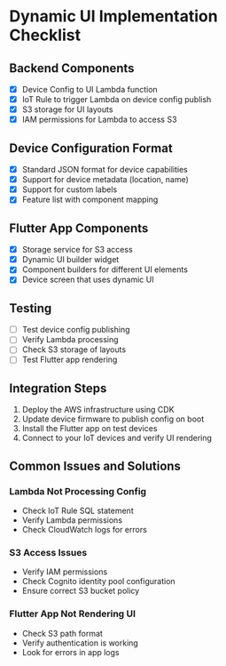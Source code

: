 # Dynamic UI Implementation Checklist

## Backend Components

- [x] Device Config to UI Lambda function
- [x] IoT Rule to trigger Lambda on device config publish
- [x] S3 storage for UI layouts
- [x] IAM permissions for Lambda to access S3

## Device Configuration Format

- [x] Standard JSON format for device capabilities
- [x] Support for device metadata (location, name)
- [x] Support for custom labels
- [x] Feature list with component mapping

## Flutter App Components

- [x] Storage service for S3 access
- [x] Dynamic UI builder widget
- [x] Component builders for different UI elements
- [x] Device screen that uses dynamic UI

## Testing

- [ ] Test device config publishing
- [ ] Verify Lambda processing
- [ ] Check S3 storage of layouts
- [ ] Test Flutter app rendering

## Integration Steps

1. Deploy the AWS infrastructure using CDK
2. Update device firmware to publish config on boot
3. Install the Flutter app on test devices
4. Connect to your IoT devices and verify UI rendering

## Common Issues and Solutions

### Lambda Not Processing Config

- Check IoT Rule SQL statement
- Verify Lambda permissions
- Check CloudWatch logs for errors

### S3 Access Issues

- Verify IAM permissions
- Check Cognito identity pool configuration
- Ensure correct S3 bucket policy

### Flutter App Not Rendering UI

- Check S3 path format
- Verify authentication is working
- Look for errors in app logs